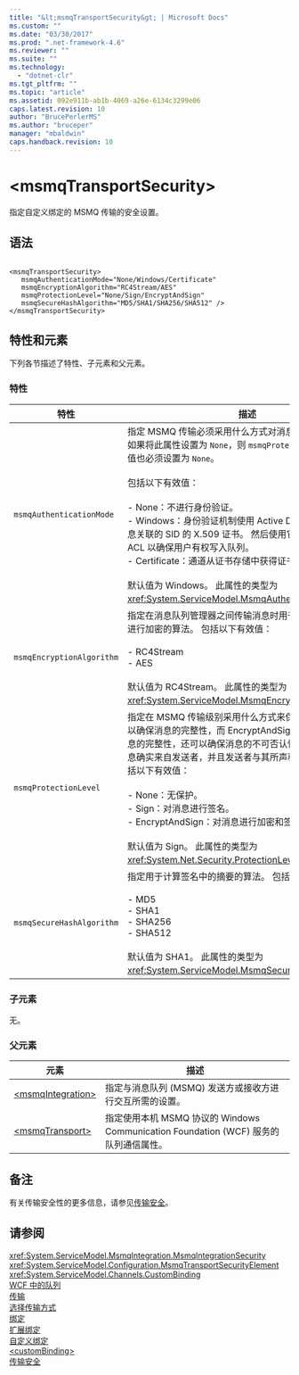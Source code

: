 ```yaml
---
title: "&lt;msmqTransportSecurity&gt; | Microsoft Docs"
ms.custom: ""
ms.date: "03/30/2017"
ms.prod: ".net-framework-4.6"
ms.reviewer: ""
ms.suite: ""
ms.technology: 
  - "dotnet-clr"
ms.tgt_pltfrm: ""
ms.topic: "article"
ms.assetid: 092e911b-ab1b-4069-a26e-6134c3299e06
caps.latest.revision: 10
author: "BrucePerlerMS"
ms.author: "bruceper"
manager: "mbaldwin"
caps.handback.revision: 10
---
```

# &lt;msmqTransportSecurity&gt;
指定自定义绑定的 MSMQ 传输的安全设置。  
  
## 语法  
  
```  
  
<msmqTransportSecurity>  
   msmqAuthenticationMode="None/Windows/Certificate"  
   msmqEncryptionAlgorithm="RC4Stream/AES"  
   msmqProtectionLevel="None/Sign/EncryptAndSign"  
   msmqSecureHashAlgorithm="MD5/SHA1/SHA256/SHA512" />  
</msmqTransportSecurity>  
```  
  
## 特性和元素  
 下列各节描述了特性、子元素和父元素。  
  
### 特性  
  
|特性|描述|  
|--------|--------|  
|`msmqAuthenticationMode`|指定 MSMQ 传输必须采用什么方式对消息进行身份验证。  如果将此属性设置为 `None`，则 `msmqProtectionLevel` 属性的值也必须设置为 `None`。<br /><br /> 包括以下有效值：<br /><br /> -   None：不进行身份验证。<br />-   Windows：身份验证机制使用 Active Directory 获取与消息关联的 SID 的 X.509 证书。  然后使用它来检查队列的 ACL 以确保用户有权写入队列。<br />-   Certificate：通道从证书存储中获得证书。<br /><br /> 默认值为 Windows。  此属性的类型为 <xref:System.ServiceModel.MsmqAuthenticationMode>。|  
|`msmqEncryptionAlgorithm`|指定在消息队列管理器之间传输消息时用于在网络上对消息进行加密的算法。  包括以下有效值：<br /><br /> -   RC4Stream<br />-   AES<br /><br /> 默认值为 RC4Stream。  此属性的类型为 <xref:System.ServiceModel.MsmqEncryptionAlgorithm>。|  
|`msmqProtectionLevel`|指定在 MSMQ 传输级别采用什么方式来保护消息。  加密可以确保消息的完整性，而 EncryptAndSign 不仅可以确保消息的完整性，还可以确保消息的不可否认性，也就是说，消息确实来自发送者，并且发送者与其所声称的身份一致。  包括以下有效值：<br /><br /> -   None：无保护。<br />-   Sign：对消息进行签名。<br />-   EncryptAndSign：对消息进行加密和签名。<br /><br /> 默认值为 Sign。  此属性的类型为 <xref:System.Net.Security.ProtectionLevel>。|  
|`msmqSecureHashAlgorithm`|指定用于计算签名中的摘要的算法。  包括以下有效值：<br /><br /> -   MD5<br />-   SHA1<br />-   SHA256<br />-   SHA512<br /><br /> 默认值为 SHA1。  此属性的类型为 <xref:System.ServiceModel.MsmqSecureHashAlgorithm>。|  
  
### 子元素  
 无。  
  
### 父元素  
  
|元素|描述|  
|--------|--------|  
|[\<msmqIntegration\>](../../../../../docs/framework/configure-apps/file-schema/wcf/msmqintegration.md)|指定与消息队列 \(MSMQ\) 发送方或接收方进行交互所需的设置。|  
|[\<msmqTransport\>](../../../../../docs/framework/configure-apps/file-schema/wcf/msmqtransport.md)|指定使用本机 MSMQ 协议的 Windows Communication Foundation \(WCF\) 服务的队列通信属性。|  
  
## 备注  
 有关传输安全性的更多信息，请参见[传输安全](../../../../../docs/framework/wcf/feature-details/transport-security.md)。  
  
## 请参阅  
 <xref:System.ServiceModel.MsmqIntegration.MsmqIntegrationSecurity>   
 <xref:System.ServiceModel.Configuration.MsmqTransportSecurityElement>   
 <xref:System.ServiceModel.Channels.CustomBinding>   
 [WCF 中的队列](../../../../../docs/framework/wcf/feature-details/queues-in-wcf.md)   
 [传输](../../../../../docs/framework/wcf/feature-details/transports.md)   
 [选择传输方式](../../../../../docs/framework/wcf/feature-details/choosing-a-transport.md)   
 [绑定](../../../../../docs/framework/wcf/bindings.md)   
 [扩展绑定](../../../../../docs/framework/wcf/extending/extending-bindings.md)   
 [自定义绑定](../../../../../docs/framework/wcf/extending/custom-bindings.md)   
 [\<customBinding\>](../../../../../docs/framework/configure-apps/file-schema/wcf/custombinding.md)   
 [传输安全](../../../../../docs/framework/wcf/feature-details/transport-security.md)
